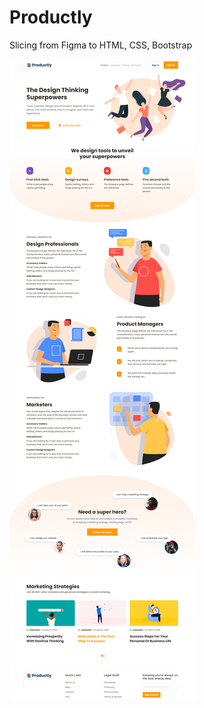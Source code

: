 # Productly
Slicing from Figma to HTML, CSS, Bootstrap

![Alt text](images/result_slicing.png?raw=true "Tampilan Pada Browser")
